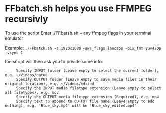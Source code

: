 # FFbatch.sh helps you use FFMPEG recursivly 
    
To use the script Enter ./FFbatsh.sh + any ffmpeg flags in your terminal emulator
    
Example: `./FFbatch.sh -s 1920x1080 -sws_flags lanczos -pix_fmt yuv420p -vsync 1`

  the script will then ask you to privide some info:
  
         Specify INPUT folder (Leave empty to select the current folder), e.g. ~/Videos/natue
         Specify OUTPUT folder (Leave empty to save media files in their original location), e.g. ~/Videos/edited
         Specify the INPUT media filetype extension (Leave empty to select all filetypes), e.g. mov
         Specify the OUTPUT media filetype extension (Required), e.g. mp4
         Specify text to append to OUTPUT file name (Leave empty to add nothing), e.g. 'Blue_sky.mp4' will be 'Blue_sky_edited.mp4'
